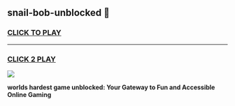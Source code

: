 
## snail-bob-unblocked 👋
<h3>
<a href="https://premium.freeplayer.one?title=snail-bob-unblocked&ref=14F">CLICK TO PLAY</a></h3>
<hr>

<h3>
<a href="https://premium.freeplayer.one?title=snail-bob-unblocked&ref=14F">CLICK 2 PLAY</a>
  
</h3>

<a href="https://premium.freeplayer.one?title=snail-bob-unblocked&ref=12F/"><img src="https://clearcache.store/games.png"></a>


**worlds hardest game unblocked: Your Gateway to Fun and Accessible Online Gaming**

